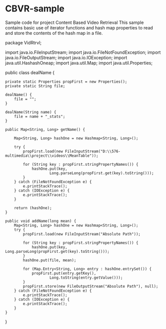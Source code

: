 CBVR-sample
===========

Sample code for project Content Based Video Retrieval
This sample contains basic use of iterator functions and hash map properties to read and store the contents of the hash map in a file.

package VidRtrvl;

import java.io.FileInputStream;
import java.io.FileNotFoundException;
import java.io.FileOutputStream;
import java.io.IOException;
import java.util.HashashOneap;
import java.util.Map;
import java.util.Properties;

public class dealName {
	
	private static Properties propFirst = new Properties();
	private static String file;
	
	dealName() {
		file = "";
	}
	
	dealName(String name) {
		file = name + "_stats";
	}
	
	public Map<String, Long> getName() {

		Map<String, Long> hashOne = new Hashmap<String, Long>();

		try {
			propFirst.load(new FileInputStream("D:\\576-multimedia\\project\\videos\\MeanTable"));

			for (String key : propFirst.stringPropertyNames()) {
				hashOne.put(key,
						Long.parseLong(propFirst.get(key).toString()));
			}
		} catch (FileNotFoundException e) {
			e.printStackTrace();
		} catch (IOException e) {
			e.printStackTrace();
		}

		return (hashOne);
	}

	public void addName(long mean) {
		Map<String, Long> hashOne = new Hashmap<String, Long>();
		try {
			propFirst.load(new FileInputStream("Absolute Path"));

			for (String key : propFirst.stringPropertyNames()) {
				hashOne.put(key, Long.parseLong(propFirst.get(key).toString()));
			}
			hashOne.put(file, mean);
			
			for (Map.Entry<String, Long> entry : hashOne.entrySet()) {
				propFirst.put(entry.getKey(),
						Long.toString(entry.getValue()));
			}
			propFirst.store(new FileOutputStream("Absolute Path"), null);
		} catch (FileNotFoundException e) {
			e.printStackTrace();
		} catch (IOException e) {
			e.printStackTrace();
		}
	}
}

